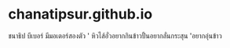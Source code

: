 # chanatipsur.github.io
ชนาธิป บีเบอร์ มีมอเตอร์สองตัว 
' หิวไส้อั่วอยากกินข้าวปั้นอยากลั่นกระสุน 
 'อยากอุ่นข้าว